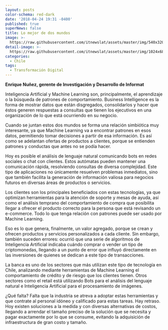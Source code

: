 ```yaml
---
layout: posts
color-schema: red-dark
date: '2018-04-24 19:31 -0400'
published: true
superNews: false
title: Lo mejor de dos mundos
image: >-
  https://raw.githubusercontent.com/itnewslat/assets/master/img/540x320/Enrique-Nuñez-p.jpg
detail-image: >-
  https://raw.githubusercontent.com/itnewslat/assets/master/img/1024x680/Enrique-Nuñez-g.jpg
categories:
  - Chile
tags:
  - Transformación Digital
---
```


**Enrique Nuñez, gerente de Investigación y Desarrollo de Informat**

Inteligencia Artificial y Machine Learning son, principalmente, el aprendizaje o la búsqueda de patrones de comportamiento. Business Intelligence es la forma de mostrar datos que están disgregados, consolidarlos y hacer que éstos generen respuestas a consultas que tienen los ejecutivos en una organización de lo que está ocurriendo en su negocio. 

Cuando se juntan estos dos mundos se forma una relación simbiótica muy interesante, ya que Machine Learning va a encontrar patrones en esos datos, permitiendo tomar decisiones a partir de esa información. Es así como se adelantan ofertas de productos a clientes, porque se entienden patrones y conductas que antes no se podía hacer.

Hoy es posible el análisis de lenguaje natural comunicando bots en redes sociales o chat con clientes. Estos autómatas pueden mantener una comunicación rápida, resolviendo consultas de diversa complejidad. Este tipo de aplicaciones no únicamente resuelven problemas inmediatos, sino que también facilita la generación de información valiosa para negocios futuros en diversas áreas de productos o servicios.

Los clientes son los principales beneficiados con estas tecnologías, ya que optimizan herramientas para la atención de soporte y mesas de ayuda, así como el análisis temprano del comportamiento de compra que posibilita llegar a ofrecer el producto correcto para la persona que está revisando un e-commerce. Todo lo que tenga relación con patrones puede ser usado por Machine Learning. 

Eso es lo que genera, finalmente, un valor agregado, porque se crean y ofrecen productos y servicios personalizados a cada cliente. Sin embargo, también suceden errores: ocurrió que una serie de algoritmos de Inteligencia Artificial indicaba cuándo comprar o vender un tipo de criptomonedas, llegando a un punto de error que influyó directamente en las inversiones de quienes se dedican a este tipo de transacciones.

La banca es uno de los sectores que más utilizan este tipo de tecnología en Chile, analizando mediante herramientas de Machine Learning el comportamiento de crédito y de riesgo que los clientes tienen. Otros sectores como el retail está utilizando Bots para el análisis del lenguaje natural e Inteligencia Artificial para el procesamiento de imágenes. 

¿Qué falta? Falta que la industria se atreva a adoptar estas herramientas y que contrate al personal idóneo y calificado para estas tareas. Hay retraso. Hoy existen soluciones a la medida y con diversas alternativas de costos, llegando a arrendar el tamaño preciso de la solución que se  necesita y pagar exactamente por lo que se consume, evitando la adquisición de infraestructura de gran costo y tamaño.
